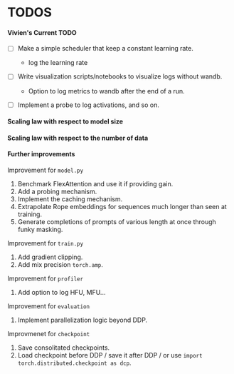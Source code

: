 # TODOS

#### Vivien's Current TODO

- [ ] Make a simple scheduler that keep a constant learning rate.
    - log the learning rate

- [ ] Write visualization scripts/notebooks to visualize logs without wandb.
    - Option to log metrics to wandb after the end of a run.

- [ ] Implement a probe to log activations, and so on.

#### Scaling law with respect to model size

#### Scaling law with respect to the number of data

#### Further improvements
Improvement for `model.py`
1. Benchmark FlexAttention and use it if providing gain.
1. Add a probing mechanism.
1. Implement the caching mechanism.
1. Extrapolate Rope embeddings for sequences much longer than seen at training.
1. Generate completions of prompts of various length at once through funky masking.

Improvement for `train.py`
1. Add gradient clipping.
1. Add mix precision `torch.amp`.

Improvement for `profiler`
1. Add option to log HFU, MFU...

Improvement for `evaluation`
1. Implement parallelization logic beyond DDP.

Improvmenet for `checkpoint`
1. Save consolitated checkpoints.
1. Load checkpoint before DDP / save it after DDP / or use `import torch.distributed.checkpoint as dcp`.